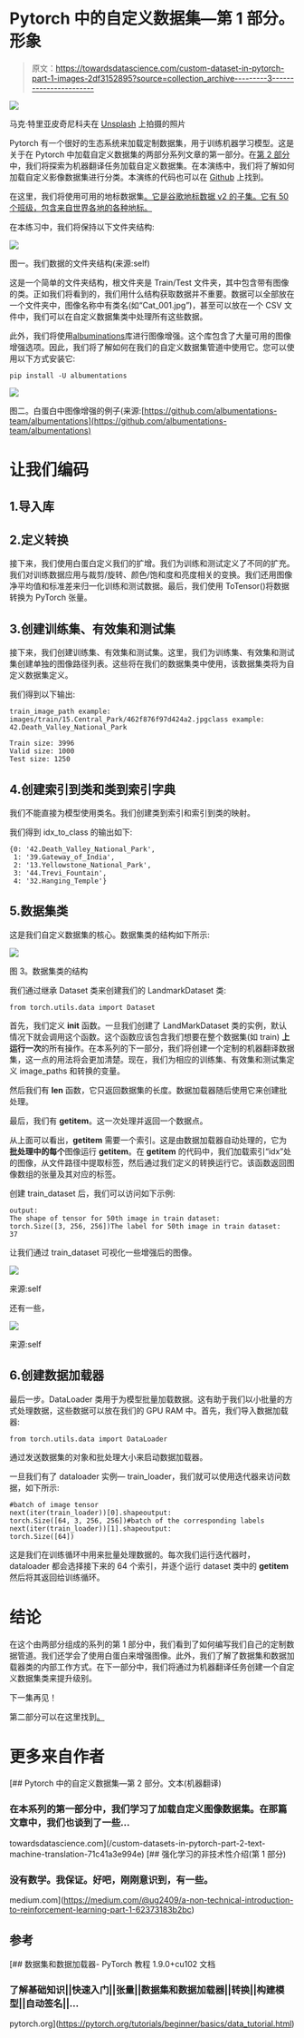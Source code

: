 # Pytorch 中的自定义数据集—第 1 部分。形象

> 原文：<https://towardsdatascience.com/custom-dataset-in-pytorch-part-1-images-2df3152895?source=collection_archive---------3----------------------->

![](img/c7953364abe0225aaf91f29fffeda9db.png)

马克·特里亚皮奇尼科夫在 [Unsplash](https://unsplash.com?utm_source=medium&utm_medium=referral) 上拍摄的照片

Pytorch 有一个很好的生态系统来加载定制数据集，用于训练机器学习模型。这是关于在 Pytorch 中加载自定义数据集的两部分系列文章的第一部分。在[第 2 部分](/custom-datasets-in-pytorch-part-2-text-machine-translation-71c41a3e994e)中，我们将探索为机器翻译任务加载自定义数据集。在本演练中，我们将了解如何加载自定义影像数据集进行分类。本演练的代码也可以在 [Github](https://github.com/UtkarshGarg-UG/Deep-Learning-Projects/blob/main/Computer-Vision/Loading-Custom-Dataset/loading_custom_dataset_images.ipynb) 上找到。

在这里，我们将使用可用的地标数据集[。它是谷歌地标数据 v2 的子集。它有 50 个班级，包含来自世界各地的各种地标。](https://udacity-dlnfd.s3-us-west-1.amazonaws.com/datasets/landmark_images.zip)

在本练习中，我们将保持以下文件夹结构:

![](img/81aa8dfa3c07ee418b4ba76136e7a561.png)

图一。我们数据的文件夹结构(来源:self)

这是一个简单的文件夹结构，根文件夹是 Train/Test 文件夹，其中包含带有图像的类。正如我们将看到的，我们用什么结构获取数据并不重要。数据可以全部放在一个文件夹中，图像名称中有类名(如“Cat_001.jpg”)，甚至可以放在一个 CSV 文件中，我们可以在自定义数据集类中处理所有这些数据。

此外，我们将使用[albuminations](https://github.com/albumentations-team/albumentations)库进行图像增强。这个库包含了大量可用的图像增强选项。因此，我们将了解如何在我们的自定义数据集管道中使用它。您可以使用以下方式安装它:

```
pip install -U albumentations
```

![](img/b72ece7051b415d7e8bf10642d7bd6a2.png)

图二。白蛋白中图像增强的例子(来源:[https://github.com/albumentations-team/albumentations](https://github.com/albumentations-team/albumentations)

# **让我们编码**

## 1.导入库

## 2.定义转换

接下来，我们使用白蛋白定义我们的扩增。我们为训练和测试定义了不同的扩充。我们对训练数据应用与裁剪/旋转、颜色/饱和度和亮度相关的变换。我们还用图像净平均值和标准差来归一化训练和测试数据。最后，我们使用 ToTensor()将数据转换为 PyTorch 张量。

## 3.创建训练集、有效集和测试集

接下来，我们创建训练集、有效集和测试集。这里，我们为训练集、有效集和测试集创建单独的图像路径列表。这些将在我们的数据集类中使用，该数据集类将为自定义数据集定义。

我们得到以下输出:

```
train_image_path example:  images/train/15.Central_Park/462f876f97d424a2.jpgclass example:  42.Death_Valley_National_Park

Train size: 3996
Valid size: 1000
Test size: 1250
```

## 4.创建索引到类和类到索引字典

我们不能直接为模型使用类名。我们创建类到索引和索引到类的映射。

我们得到 idx_to_class 的输出如下:

```
{0: '42.Death_Valley_National_Park',
 1: '39.Gateway_of_India',
 2: '13.Yellowstone_National_Park',
 3: '44.Trevi_Fountain',
 4: '32.Hanging_Temple'}
```

## 5.数据集类

这是我们自定义数据集的核心。数据集类的结构如下所示:

![](img/eb7c43735bbdaa00bb30438f5259931f.png)

图 3。数据集类的结构

我们通过继承 Dataset 类来创建我们的 LandmarkDataset 类:

```
from torch.utils.data import Dataset
```

首先，我们定义 __init__ 函数。一旦我们创建了 LandMarkDataset 类的实例，默认情况下就会调用这个函数。这个函数应该包含我们想要在整个数据集(如 train) **上运行一次**的所有操作。在本系列的下一部分，我们将创建一个定制的机器翻译数据集，这一点的用法将会更加清楚。现在，我们为相应的训练集、有效集和测试集定义 image_paths 和转换的变量。

然后我们有 __len__ 函数，它只返回数据集的长度。数据加载器随后使用它来创建批处理。

最后，我们有 __getitem__。这一次处理并返回一个数据点。

从上面可以看出，__getitem__ 需要一个索引。这是由数据加载器自动处理的，它为**批处理中的每个**图像运行 __getitem__。在 __getitem__ 的代码中，我们加载索引“idx”处的图像，从文件路径中提取标签，然后通过我们定义的转换运行它。该函数返回图像数组的张量及其对应的标签。

创建 train_dataset 后，我们可以访问如下示例:

```
output:
The shape of tensor for 50th image in train dataset:  
torch.Size([3, 256, 256])The label for 50th image in train dataset: 
37
```

让我们通过 train_dataset 可视化一些增强后的图像。

![](img/803d7aa1a2d57945a2f4d808398b80b6.png)

来源:self

还有一些，

![](img/f1e0684cdcfc666866fa3bd6d24772c1.png)

来源:self

## 6.创建数据加载器

最后一步。DataLoader 类用于为模型批量加载数据。这有助于我们以小批量的方式处理数据，这些数据可以放在我们的 GPU RAM 中。首先，我们导入数据加载器:

```
from torch.utils.data import DataLoader
```

通过发送数据集的对象和批处理大小来启动数据加载器。

一旦我们有了 dataloader 实例— train_loader，我们就可以使用迭代器来访问数据，如下所示:

```
#batch of image tensor
next(iter(train_loader))[0].shapeoutput:
torch.Size([64, 3, 256, 256])#batch of the corresponding labels
next(iter(train_loader))[1].shapeoutput: 
torch.Size([64])
```

这是我们在训练循环中用来批量处理数据的。每次我们运行迭代器时，dataloader 都会选择接下来的 64 个索引，并逐个运行 dataset 类中的 __getitem__ 然后将其返回给训练循环。

# 结论

在这个由两部分组成的系列的第 1 部分中，我们看到了如何编写我们自己的定制数据管道。我们还学会了使用白蛋白来增强图像。此外，我们了解了数据集和数据加载器类的内部工作方式。在下一部分中，我们将通过为机器翻译任务创建一个自定义数据集类来提升级别。

下一集再见！

第二部分可以在这里找到[。](/custom-datasets-in-pytorch-part-2-text-machine-translation-71c41a3e994e)

# 更多来自作者

[](/custom-datasets-in-pytorch-part-2-text-machine-translation-71c41a3e994e) [## Pytorch 中的自定义数据集—第 2 部分。文本(机器翻译)

### 在本系列的第一部分中，我们学习了加载自定义图像数据集。在那篇文章中，我们也谈到了一些…

towardsdatascience.com](/custom-datasets-in-pytorch-part-2-text-machine-translation-71c41a3e994e) [](https://medium.com/@ug2409/a-non-technical-introduction-to-reinforcement-learning-part-1-62373183b2bc) [## 强化学习的非技术性介绍(第 1 部分)

### 没有数学。我保证。好吧，刚刚意识到，有一些。

medium.com](https://medium.com/@ug2409/a-non-technical-introduction-to-reinforcement-learning-part-1-62373183b2bc) 

## 参考

 [## 数据集和数据加载器- PyTorch 教程 1.9.0+cu102 文档

### 了解基础知识||快速入门||张量||数据集和数据加载器||转换||构建模型||自动签名||…

pytorch.org](https://pytorch.org/tutorials/beginner/basics/data_tutorial.html)
